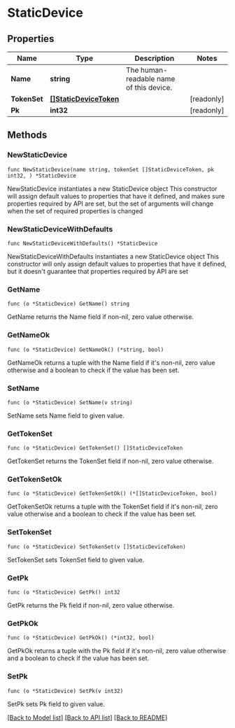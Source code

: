 # StaticDevice

## Properties

Name | Type | Description | Notes
------------ | ------------- | ------------- | -------------
**Name** | **string** | The human-readable name of this device. | 
**TokenSet** | [**[]StaticDeviceToken**](StaticDeviceToken.md) |  | [readonly] 
**Pk** | **int32** |  | [readonly] 

## Methods

### NewStaticDevice

`func NewStaticDevice(name string, tokenSet []StaticDeviceToken, pk int32, ) *StaticDevice`

NewStaticDevice instantiates a new StaticDevice object
This constructor will assign default values to properties that have it defined,
and makes sure properties required by API are set, but the set of arguments
will change when the set of required properties is changed

### NewStaticDeviceWithDefaults

`func NewStaticDeviceWithDefaults() *StaticDevice`

NewStaticDeviceWithDefaults instantiates a new StaticDevice object
This constructor will only assign default values to properties that have it defined,
but it doesn't guarantee that properties required by API are set

### GetName

`func (o *StaticDevice) GetName() string`

GetName returns the Name field if non-nil, zero value otherwise.

### GetNameOk

`func (o *StaticDevice) GetNameOk() (*string, bool)`

GetNameOk returns a tuple with the Name field if it's non-nil, zero value otherwise
and a boolean to check if the value has been set.

### SetName

`func (o *StaticDevice) SetName(v string)`

SetName sets Name field to given value.


### GetTokenSet

`func (o *StaticDevice) GetTokenSet() []StaticDeviceToken`

GetTokenSet returns the TokenSet field if non-nil, zero value otherwise.

### GetTokenSetOk

`func (o *StaticDevice) GetTokenSetOk() (*[]StaticDeviceToken, bool)`

GetTokenSetOk returns a tuple with the TokenSet field if it's non-nil, zero value otherwise
and a boolean to check if the value has been set.

### SetTokenSet

`func (o *StaticDevice) SetTokenSet(v []StaticDeviceToken)`

SetTokenSet sets TokenSet field to given value.


### GetPk

`func (o *StaticDevice) GetPk() int32`

GetPk returns the Pk field if non-nil, zero value otherwise.

### GetPkOk

`func (o *StaticDevice) GetPkOk() (*int32, bool)`

GetPkOk returns a tuple with the Pk field if it's non-nil, zero value otherwise
and a boolean to check if the value has been set.

### SetPk

`func (o *StaticDevice) SetPk(v int32)`

SetPk sets Pk field to given value.



[[Back to Model list]](../README.md#documentation-for-models) [[Back to API list]](../README.md#documentation-for-api-endpoints) [[Back to README]](../README.md)


